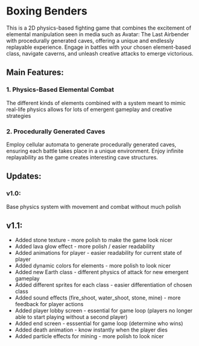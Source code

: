 
# Boxing Benders

This is a 2D physics-based fighting game that combines the excitement of elemental manipulation seen in media such as Avatar: The Last Airbender with procedurally generated caves, offering a unique and endlessly replayable experience. Engage in battles with your chosen element-based class, navigate caverns, and unleash creative attacks to emerge victorious.

## Main Features:
### 1. Physics-Based Elemental Combat
The different kinds of elements combined with a system meant to mimic real-life physics allows for lots of emergent gameplay and creative strategies
### 2. Procedurally Generated Caves
Employ cellular automata to generate procedurally generated caves, ensuring each battle takes place in a unique environment. Enjoy infinite replayability as the game creates interesting cave structures.

## Updates:
### v1.0:
Base physics system with movement and combat without much polish
## v1.1:
- Added stone texture - more polish to make the game look nicer
- Added lava glow effect - more polish / easier readability
- Added animations for player - easier readability for current state of player
- Added dynamic colors for elements - more polish to look nicer
- Added new Earth class - different physics of attack for new emergent gameplay
- Added different sprites for each class - easier differentiation of chosen class
- Added sound effects (fire_shoot, water_shoot, stone, mine) - more feedback for player actions
- Added player lobby screen - essential for game loop (players no longer able to start playing without a second player)
- Added end screen - esssential for game loop (determine who wins)
- Added death animation - know instantly when the player dies
- Added particle effects for mining - more polish to look nicer
